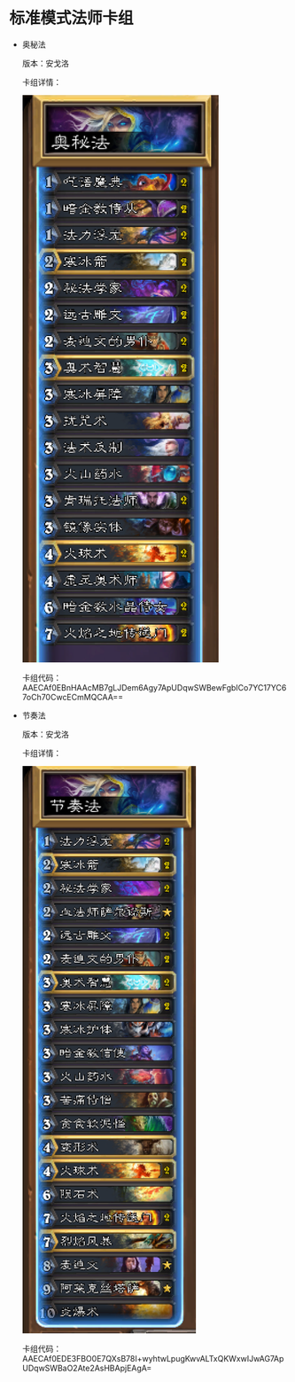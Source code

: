 # 标准模式法师卡组

- 奥秘法

  版本：安戈洛

  卡组详情：

  ![secret_mage](screenshot/secret_mage.png)

  卡组代码：
  AAECAf0EBnHAAcMB7gLJDem6Agy7ApUDqwSWBewFgbICo7YC17YC67oCh70CwcECmMQCAA==

- 节奏法

  版本：安戈洛

  卡组详情：

  ![pace_mage](screenshot/pace_mage.png)

  卡组代码：AAECAf0EDE3FBO0E7QXsB78I+wyhtwLpugKwvALTxQKWxwIJwAG7ApUDqwSWBaO2Ate2AsHBApjEAgA=